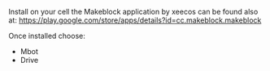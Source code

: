 Install on your cell the Makeblock application by xeecos
can be found also at:
https://play.google.com/store/apps/details?id=cc.makeblock.makeblock

Once installed choose:
- Mbot
- Drive
